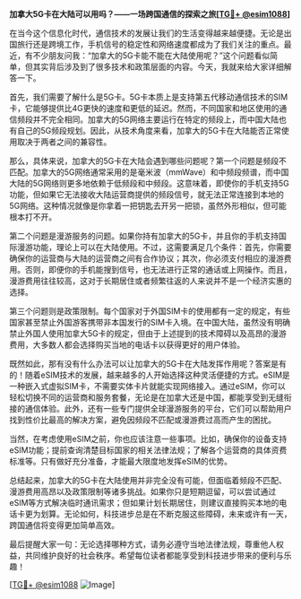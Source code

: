 **加拿大5G卡在大陆可以用吗？——一场跨国通信的探索之旅[[TG💪+ @esim1088](https://t.me/s/esim1088)]**

在当今这个信息化时代，通信技术的发展让我们的生活变得越来越便捷。无论是出国旅行还是跨境工作，手机信号的稳定性和网络速度都成为了我们关注的重点。最近，有不少朋友问我：“加拿大的5G卡能不能在大陆使用呢？”这个问题看似简单，但其实背后涉及到了很多技术和政策层面的内容。今天，我就来给大家详细解答一下。

首先，我们需要了解什么是5G卡。5G卡本质上是支持第五代移动通信技术的SIM卡，它能够提供比4G更快的速度和更低的延迟。然而，不同国家和地区使用的通信频段并不完全相同。加拿大的5G网络主要运行在特定的频段上，而中国大陆也有自己的5G频段规划。因此，从技术角度来看，加拿大的5G卡在大陆能否正常使用取决于两者之间的兼容性。

那么，具体来说，加拿大的5G卡在大陆会遇到哪些问题呢？第一个问题是频段不匹配。加拿大的5G网络通常采用的是毫米波（mmWave）和中频段频谱，而中国大陆的5G网络则更多地依赖于低频段和中频段。这意味着，即使你的手机支持5G功能，但如果它无法接收大陆运营商提供的频段信号，就无法正常连接到本地的5G网络。这种情况就像是你拿着一把钥匙去开另一把锁，虽然外形相似，但可能根本打不开。

第二个问题是漫游服务的问题。如果你持有加拿大的5G卡，并且你的手机支持国际漫游功能，理论上可以在大陆使用。不过，这需要满足几个条件：首先，你需要确保你的运营商与大陆的运营商之间有合作协议；其次，你必须支付相应的漫游费用。否则，即便你的手机能搜到信号，也无法进行正常的通话或上网操作。而且，漫游费用往往较高，这对于长期居住或者频繁往返的人来说并不是一个经济实惠的选择。

第三个问题则是政策限制。每个国家对于外国SIM卡的使用都有一定的规定，有些国家甚至禁止外国游客携带非本国发行的SIM卡入境。在中国大陆，虽然没有明确禁止外国人使用加拿大5G卡的规定，但由于上述提到的技术障碍以及高昂的漫游费用，大多数人都会选择购买当地的电话卡以获得更好的用户体验。

既然如此，那有没有什么办法可以让加拿大的5G卡在大陆发挥作用呢？答案是有的！随着eSIM技术的发展，越来越多的人开始选择这种灵活便捷的方式。eSIM是一种嵌入式虚拟SIM卡，不需要实体卡片就能实现网络接入。通过eSIM，你可以轻松切换不同的运营商和服务套餐，无论是在加拿大还是中国，都能享受到无缝衔接的通信体验。此外，还有一些专门提供全球漫游服务的平台，它们可以帮助用户找到性价比最高的解决方案，避免因频段不匹配或漫游费过高而产生的困扰。

当然，在考虑使用eSIM之前，你也应该注意一些事项。比如，确保你的设备支持eSIM功能；提前查询清楚目标国家的相关法律法规；了解各个运营商的具体资费标准等。只有做好充分准备，才能最大限度地发挥eSIM的优势。

总结起来，加拿大的5G卡在大陆使用并非完全没有可能，但面临着频段不匹配、漫游费用高昂以及政策限制等诸多挑战。如果你只是短期逗留，可以尝试通过eSIM等方式解决临时通讯需求；但如果计划长期居住，则建议直接购买本地的电话卡更为划算。无论如何，科技进步总是在不断克服这些障碍，未来或许有一天，跨国通信将变得更加简单高效。

最后提醒大家一句：无论选择哪种方式，请务必遵守当地法律法规，尊重他人权益，共同维护良好的社会秩序。希望每位读者都能享受到科技进步带来的便利与乐趣！

[[TG💪+ @esim1088](https://t.me/s/esim1088) ![Image](https://i.postimg.cc/4NQfJmqS/Snipaste-2025-05-13-00-14-12.png)]